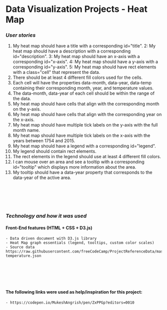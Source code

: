 # Data Visualization Projects - Heat Map

### _User stories_

1. My heat map should have a title with a corresponding id="title".
2: My heat map should have a description with a corresponding id="description".
3: My heat map should have an x-axis with a corresponding id="x-axis".
4: My heat map should have a y-axis with a corresponding id="y-axis".
5: My heat map should have rect elements with a class="cell" that represent the data.
6. There should be at least 4 different fill colors used for the cells.
7. Each cell will have the properties data-month, data-year, data-temp containing their corresponding month, year, and temperature values.
8. The data-month, data-year of each cell should be within the range of the data.
9. My heat map should have cells that align with the corresponding month on the y-axis.
10. My heat map should have cells that align with the corresponding year on the x-axis.
11. My heat map should have multiple tick labels on the y-axis with the full month name.
12. My heat map should have multiple tick labels on the x-axis with the years between 1754 and 2015.
13. My heat map should have a legend with a corresponding id="legend".
14. My legend should contain rect elements.
15. The rect elements in the legend should use at least 4 different fill colors.
16. I can mouse over an area and see a tooltip with a corresponding id="tooltip" which displays more information about the area.
16. My tooltip should have a data-year property that corresponds to the data-year of the active area.

  <br>
  <br>
  <br>
  <br>

### _Technology and how it was used_

#### Front-End features (HTML + CSS + D3.js)
    - Data driven document with D3.js library
    - Heat Map graph essentials (legend, tooltips, custom color scales)
    - Source data https://raw.githubusercontent.com/freeCodeCamp/ProjectReferenceData/master/global-temperature.json
    
  <br>
  <br>
  <br>
  <br>

#### The following links were used as help/inspiration for this project:
    - https://codepen.io/MukeshAngrish/pen/ZxPPGp?editors=0010
